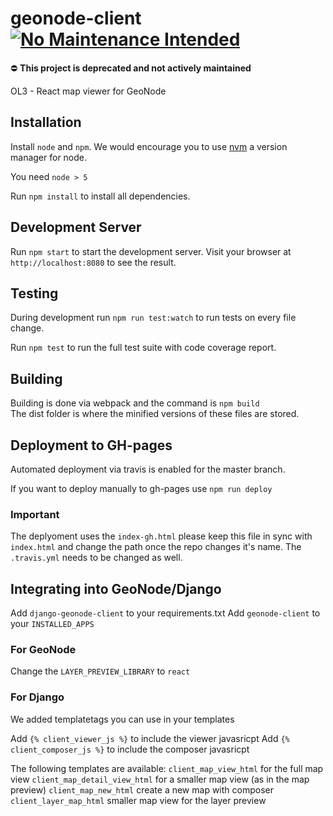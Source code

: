 # geonode-client [![No Maintenance Intended](http://unmaintained.tech/badge.svg)](http://unmaintained.tech/)

⛔️ **This project is deprecated and not actively maintained**

OL3 - React map viewer for GeoNode

## Installation

Install `node` and `npm`. We would encourage you to use [nvm](https://github.com/creationix/nvm) a version manager for node.

You need `node > 5`

Run `npm install` to install all dependencies.

## Development Server

Run `npm start` to start the development server. Visit your browser at `http://localhost:8080` to see the result.

## Testing

During development run `npm run test:watch` to run tests on every file change.  

Run `npm test` to run the full test suite with code coverage report.  

## Building

Building is done via webpack and the command is `npm build`  
The dist folder is where the minified versions of these files are stored.  

## Deployment to GH-pages

Automated deployment via travis is enabled for the master branch. 

If you want to deploy manually to gh-pages use `npm run deploy`

### Important
The deplyoment uses the `index-gh.html` please keep this file in sync with `index.html` and change the path once the repo changes it's name. The `.travis.yml` needs to be changed as well.

## Integrating into GeoNode/Django

Add `django-geonode-client` to your requirements.txt
Add `geonode-client` to your `INSTALLED_APPS`

### For GeoNode
Change the `LAYER_PREVIEW_LIBRARY` to `react`

### For Django
We added templatetags you can use in your templates

Add `{% client_viewer_js %}` to include the viewer javasricpt
Add `{% client_composer_js %}` to include the composer javasricpt

The following templates are available:
`client_map_view_html` for the full map view
`client_map_detail_view_html` for a smaller map view (as in the map preview)
`client_map_new_html` create a new map with composer
`client_layer_map_html` smaller map view for the layer preview
